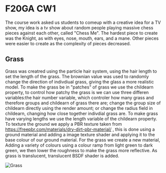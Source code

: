 # F20GA CW1
The course work asked us students to comeup with a creative idea for a TV show, my idea is a tv show about random people playing massive chess pieces against each other, called "Chess Me". The hardest piece to create was the Knight, as with eyes, nose, mouth, ears, and a mane. Other pieces were easier to create as the complexity of pieces decreased.

## Grass
Grass was creatred using the particle hair system, using the hair length to set the length of the grass. The brownian value was used to randomly change the direction of indivdiual grass, giving the glass a more realistic model. To make the grass be in "patches" of grass we use the childearn property, to control how patchy the grass is we can use three differen variables:the hair number variable, which controler how many grass and therefore groups and childearn of grass there are; change the group size of childearn directly using the render amount; or change the radius field in childearn, changing how close together indivdial grass are. To make grass have varying lengths we use the length variable of the childearn property. To texture the ground we apply a PBR texture taken from https://freepbr.com/materials/dry-dirt-pbr-material/ , this is done using a ground material and adding a image texture shader and applying it to the base colour of our ground material. For the grass we create a new material, Adding a variety of colours using a colour ramp from light green to dark green, we then lower the roughness to make the grass more reflective. As grass is translucent, translucent BSDF shader is added.

![Grass](https://i.imgur.com/cjQZ0hb.png "Grass")